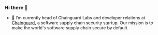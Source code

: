 ### Hi there 👋

- 🔭 I’m currently head of Chainguard Labs and developer relations at [Chainguard](https://www.chainguard.dev/), a software supply chain security startup. Our mission is to make the world's software supply chain secure by default.

<!--
**jspeed-meyers/jspeed-meyers** is a ✨ _special_ ✨ repository because its `README.md` (this file) appears on your GitHub profile.

Here are some ideas to get you started:

- 🔭 I’m currently working on ...
- 🌱 I’m currently learning ...
- 👯 I’m looking to collaborate on ...
- 🤔 I’m looking for help with ...
- 💬 Ask me about ...
- 📫 How to reach me: ...
- 😄 Pronouns: ...
- ⚡ Fun fact: ...
-->

